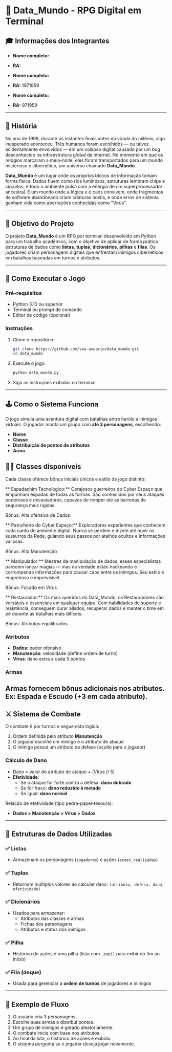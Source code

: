 
# 🧠 Data_Mundo - RPG Digital em Terminal

## 🎓 Informações dos Integrantes

- **Nome completo:** 
- **RA:** 

- **Nome completo:** 
- **RA:** 1971959

- **Nome completo:** 
- **RA:** 971959  
---

## 📖 História

No ano de 1999, durante os instantes finais antes da virada do milênio, algo inesperado aconteceu. Três humanos foram escolhidos — ou talvez acidentalmente envolvidos — em um colapso digital causado por um bug desconhecido na infraestrutura global da internet. No momento em que os relógios marcaram a meia-noite, eles foram transportados para um mundo misterioso e cibernético, um universo chamado **Data_Mundo**.

**Data_Mundo** é um lugar onde os próprios blocos de informação tomam forma física. Dados fluem como rios luminosos, estruturas lembram chips e circuitos, e todo o ambiente pulsa com a energia de um superprocessador ancestral. É um mundo onde a lógica e o caos convivem, onde fragmentos de software abandonado criam criaturas hostis, e onde erros de sistema ganham vida como aberrações conhecidas como "Vírus".

---

## 🎯 Objetivo do Projeto

O projeto **Data_Mundo** é um RPG por terminal desenvolvido em Python para um trabalho acadêmico, com o objetivo de aplicar de forma prática estruturas de dados como **listas**, **tuplas**, **dicionários**, **pilhas** e **filas**. Os jogadores criam personagens digitais que enfrentam inimigos cibernéticos em batalhas baseadas em turnos e atributos.

---

## 🚀 Como Executar o Jogo

### Pré-requisitos

- Python 3.10 ou superior
- Terminal ou prompt de comando
- Editor de código (opcional)

### Instruções

1. Clone o repositório:
   ```bash
   git clone https://github.com/seu-usuario/data_mundo.git
   cd data_mundo
   ```

2. Execute o jogo:
   ```bash
   python data_mundo.py
   ```

3. Siga as instruções exibidas no terminal.

---

## 🕹️ Como o Sistema Funciona

O jogo simula uma aventura digital com batalhas entre heróis e inimigos virtuais. O jogador monta um grupo com **até 3 personagens**, escolhendo:

- **Nome**
- **Classe**
- **Distribuição de pontos de atributos**
- **Arma**

## 🧑‍💻 Classes disponíveis

Cada classe oferece bônus iniciais únicos e estilo de jogo distinto:

** Espadachim Tecnológico:** 
Corajosos guerreiros do Cyber Espaço que empunham espadas de todas as formas. São conhecidos por seus ataques poderosos e devastadores, capazes de romper até as barreiras de segurança mais rígidas.

Bônus: Alta ofensiva de Dados

** Patrulheiro do Cyber Espaço:** 
Exploradores experientes que conhecem cada canto do ambiente digital. Nunca se perdem e dizem até ouvir os sussurros da Rede, guiando seus passos por atalhos ocultos e informações valiosas.

Bônus: Alta Manutenção

** Manipulador:** 
Mestres da manipulação de dados, esses especialistas parecem lançar magias — mas na verdade estão hackeando e corrompendo informações para causar caos entre os inimigos. Seu estilo é engenhoso e imprevisível.

Bônus: Focado em Vírus

** Restaurador:** 
Os mais queridos do Data_Mundo, os Restauradores são versáteis e essenciais em qualquer equipe. Com habilidades de suporte e resistência, conseguem curar aliados, recuperar dados e manter o time em pé durante as batalhas mais difíceis.

Bônus: Atributos equilibrados

### Atributos

- **Dados**: poder ofensivo
- **Manutenção**: velocidade (define ordem de turno)
- **Vírus**: dano extra a cada 5 pontos

### Armas

Armas fornecem bônus adicionais nos atributos. Ex: Espada e Escudo (+3 em cada atributo).
---

## ⚔️ Sistema de Combate

O combate é por turnos e segue esta lógica:

1. Ordem definida pelo atributo **Manutenção**
2. O jogador escolhe um inimigo e o atributo de ataque
3. O inimigo possui um atributo de defesa (oculto para o jogador)

### Cálculo de Dano

- Dano = valor do atributo de ataque + (Vírus // 5)
- **Efetividade**:
  - Se o ataque for forte contra a defesa: **dano dobrado**
  - Se for fraco: **dano reduzido à metade**
  - Se igual: **dano normal**

Relação de efetividade (tipo pedra-papel-tesoura):

- **Dados > Manutenção > Vírus > Dados**

---

## 💾 Estruturas de Dados Utilizadas

### ✅ Listas

- Armazenam os personagens (`jogadores`) e ações (`acoes_realizadas`)

### ✅ Tuplas

- Retornam múltiplos valores ao calcular dano: `(atributo, defesa, dano, efetividade)`

### ✅ Dicionários

- Usados para armazenar:
  - Atributos das classes e armas
  - Fichas dos personagens
  - Atributos e status dos inimigos

### ✅ Pilha

- Histórico de ações é uma pilha (lista com `.pop()` para exibir do fim ao início)

### ✅ Fila (deque)

- Usada para gerenciar a **ordem de turnos** de jogadores e inimigos

---

## 📜 Exemplo de Fluxo

1. O usuário cria 3 personagens.
2. Escolhe suas armas e distribui pontos.
3. Um grupo de inimigos é gerado aleatoriamente.
4. O combate inicia com base nos atributos.
5. Ao final da luta, o histórico de ações é exibido.
6. O sistema pergunta se o jogador deseja jogar novamente.

